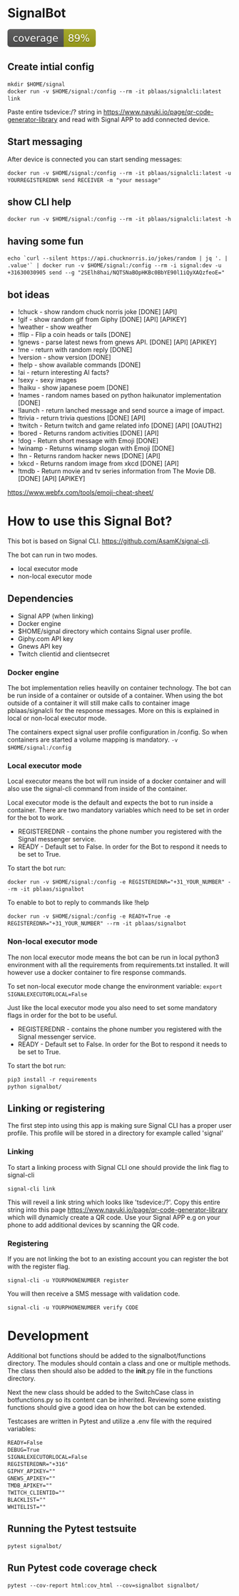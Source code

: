 # SignalBot
![alt text](coverage.svg "Code coverage")

## Create intial config
```
mkdir $HOME/signal
docker run -v $HOME/signal:/config --rm -it pblaas/signalcli:latest link
```


Paste entire tsdevice:/? string in https://www.nayuki.io/page/qr-code-generator-library and read with Signal APP to add connected device.

## Start messaging
After device is connected you can start sending messages:
```
docker run -v $HOME/signal:/config --rm -it pblaas/signalcli:latest -u YOURREGISTEREDNR send RECEIVER -m "your message"
```


## show CLI help
```
docker run -v $HOME/signal:/config --rm -it pblaas/signalcli:latest -h
```

## having some fun
```
echo `curl --silent https://api.chucknorris.io/jokes/random | jq '. | .value'` | docker run -v $HOME/signal:/config --rm -i signal:dev -u +31630030905 send --g "2SElh8hai/NQTSNaBOpHKBc0BbYE90l1iQyXAQzfeoE="
```

## bot ideas
* !chuck - show random chuck norris joke [DONE] [API]
* !gif  - show random gif from Giphy [DONE] [API] [APIKEY]
* !weather - show weather 
* !flip - Flip a coin heads or tails [DONE]
* !gnews - parse latest news from gnews API. [DONE] [API] [APIKEY]
* !me - return with random reply [DONE]
* !version - show version [DONE]
* !help - show available commands [DONE]
* !ai - return interesting AI facts?
* !sexy - sexy images
* !haiku - show japanese poem [DONE]
* !names - random names based on python haikunator implementation [DONE]
* !launch - return lanched message and send source a image of impact.
* !trivia - return trivia questions [DONE] [API]
* !twitch - Return twitch and game related info [DONE] [API] [OAUTH2]
* !bored - Returns random activities [DONE]  [API]
* !dog - Return short message with Emoji [DONE] 
* !winamp - Returns winamp slogan with Emoji [DONE]
* !hn - Returns random hacker news [DONE] [API]
* !xkcd - Returns random image from xkcd [DONE] [API]
* !tmdb - Return movie and tv series information from The Movie DB. [DONE] [API] [APIKEY]

https://www.webfx.com/tools/emoji-cheat-sheet/


# How to use this Signal Bot?

This bot is based on Signal CLI. https://github.com/AsamK/signal-cli.

The bot can run in two modes. 
* local executor mode
* non-local executor mode

## Dependencies
* Signal APP (when linking)
* Docker engine
* $HOME/signal directory which contains Signal user profile.
* Giphy.com API key
* Gnews API key
* Twitch clientid and clientsecret


### Docker engine

The bot implementation relies heavilly on container technology. The bot can be run inside of a container or outside of a container. When using the bot outside of a container it will still make calls to container image pblaas/signalcli for the response messages. More on this is explained in local or non-local executor mode.

The containers expect signal user profile configuration in /config. So when containers are started a volume mapping is mandatory.
`-v $HOME/signal:/config`


### Local executor mode

Local executor means the bot will run inside of a docker container and will also use the signal-cli command from inside of the container. 

Local executor mode is the default and expects the bot to run inside a container.
There are two mandatory variables which need to be set in order for the bot to work.

*   REGISTEREDNR - contains the phone number you registered with the Signal  messenger service.
*   READY - Default set to False. In order for the Bot to respond it needs to be set to True.


To start the bot run:
```
docker run -v $HOME/signal:/config -e REGISTEREDNR="+31_YOUR_NUMBER" --rm -it pblaas/signalbot
```

To enable to bot to reply to commands like !help
```
docker run -v $HOME/signal:/config -e READY=True -e REGISTEREDNR="+31_YOUR_NUMBER" --rm -it pblaas/signalbot
```

### Non-local executor mode

The non local executor mode means the bot can be run in local python3 environment with all the requirements from requirements.txt installed. It will however use a docker container to fire response commands. 

To set non-local executor mode change the environment variable:
`export SIGNALEXECUTORLOCAL=False`

Just like the local executor mode you also need to set some mandatory flags in order for the bot
to be useful.

*   REGISTEREDNR - contains the phone number you registered with the Signal  messenger service.
*   READY - Default set to False. In order for the Bot to respond it needs to be set to True.


To start the bot run:
```
pip3 install -r requirements
python signalbot/
```

## Linking or registering

The first step into using this app is making sure Signal CLI has a proper user profile. This profile will be stored in a directory for example called 'signal'

### Linking

To start a linking process with Signal CLI one should provide the link flag to signal-cli
```
signal-cli link
```

This will reveil a link string which looks like 'tsdevice:/?'. Copy this entire string into this page https://www.nayuki.io/page/qr-code-generator-library which will dynamicly create a QR code.
Use your Signal APP e.g on your phone to add additional devices by scanning the QR code.

### Registering

If you are not linking the bot to an existing account you can register the bot with the register flag.
```
signal-cli -u YOURPHONENUMBER register
```

You will then receive a SMS message with validation code.
```
signal-cli -u YOURPHONENUMBER verify CODE
```

# Development

Additional bot functions should be added to the signalbot/functions directory. The modules should contain a class
and one or multiple methods. The class then should also be added to the __init__.py file in the functions directory.

Next the new class should be added to the SwitchCase class in botfunctions.py so its content can be inherited. 
Reviewing some existing functions should give a good idea on how the bot can be extended.


Testcases are written in Pytest and utilize a .env file with the required variables:
```
READY=False
DEBUG=True
SIGNALEXECUTORLOCAL=False
REGISTEREDNR="+316"
GIPHY_APIKEY=""
GNEWS_APIKEY=""
TMDB_APIKEY=""
TWITCH_CLIENTID=""
BLACKLIST=""
WHITELIST=""
```
## Running the Pytest testsuite
```
pytest signalbot/
```
## Run Pytest code coverage check
```
pytest --cov-report html:cov_html --cov=signalbot signalbot/
```